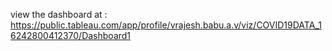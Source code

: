 view the dashboard at : https://public.tableau.com/app/profile/vrajesh.babu.a.v/viz/COVID19DATA_16242800412370/Dashboard1

